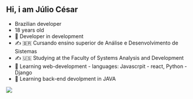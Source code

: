 ## Hi, i am Júlio César 
- Brazilian developer
- 18 years old
- 🔭 Developer in development
- ✍ 🇧🇷  Cursando ensino superior de Análise e Desenvolvimento de Sistemas
- ✍ 🇺🇸  Studying at the Faculty of Systems Analysis and Development
- 📖 Learning web-development - languages: Javascrpit - react, Python - Django
- 📖 Learning back-end devolpment in JAVA
 
<a href="https://www.linkedin.com/in/j%C3%BAlio-ara%C3%BAjo-348316234?lipi=urn%3Ali%3Apage%3Ad_flagship3_profile_view_base_contact_details%3Bprs09DpoR2GFvbq8OO%2Btbg%3D%3D" target="_blank"><img src="https://img.shields.io/badge/LinkedIn-0077B5?style=for-the-badge&logo=linkedin&logoColor=white">


